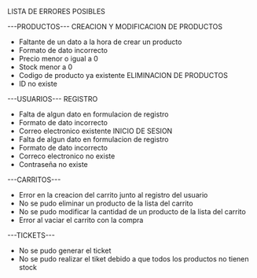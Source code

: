 LISTA DE ERRORES POSIBLES

---PRODUCTOS---
CREACION Y MODIFICACION DE PRODUCTOS
- Faltante de un dato a la hora de crear un producto
- Formato de dato incorrecto
- Precio menor o igual a 0
- Stock menor a 0
- Codigo de producto ya existente
ELIMINACION DE PRODUCTOS
- ID no existe

---USUARIOS---
REGISTRO
- Falta de algun dato en formulacion de registro
- Formato de dato incorrecto
- Correo electronico existente
INICIO DE SESION
- Falta de algun dato en formulacion de registro
- Formato de dato incorrecto
- Correco electronico no existe
- Contraseña no existe

---CARRITOS---
- Error en la creacion del carrito junto al registro del usuario
- No se pudo eliminar un producto de la lista del carrito
- No se pudo modificar la cantidad de un producto de la lista del carrito
- Error al vaciar el carrito con la compra

---TICKETS---
- No se pudo generar el ticket
- No se pudo realizar el tiket debido a que todos los productos no tienen stock